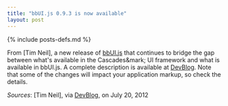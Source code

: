 ```yaml
---
title: "bbUI.js 0.9.3 is now available"
layout: post
---
```

{% include posts-defs.md %}

From [Tim Neil], a new release of [bbUI.js](http://github.com/blackberry/bbUI.js) that continues to bridge the
gap between what's available in the Cascades&mark; UI framework and what is available in bbUI.js.  A complete
description is available at [DevBlog](http://devblog.blackberry.com/2012/07/bbui-js-version-0-9-3-now-available/).
Note that some of the changes will impact your application markup, so check the details.

_Sources_: [Tim Neil], via [DevBlog](http://devblog.blackberry.com/2012/07/bbui-js-version-0-9-3-now-available/), on July 20, 2012
